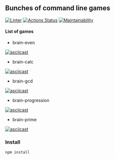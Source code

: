## Bunches of command line games

[![Linter](https://github.com/muyassarov/frontend-project-lvl1/actions/workflows/linter-check.yml/badge.svg)](https://github.com/muyassarov/frontend-project-lvl1/actions/workflows/linter-check.yml)
[![Actions Status](https://github.com/muyassarov/frontend-project-lvl1/workflows/hexlet-check/badge.svg)](https://github.com/muyassarov/frontend-project-lvl1/actions)
[![Maintainability](https://api.codeclimate.com/v1/badges/f93af70d6dc42d4c232a/maintainability)](https://codeclimate.com/github/muyassarov/frontend-project-lvl1/maintainability)

#### List of games
- brain-even

[![asciicast](https://asciinema.org/a/395422.svg)](https://asciinema.org/a/395422)

- brain-calc

[![asciicast](https://asciinema.org/a/A2szt7zKSymJw5QZRayxoBDBs.svg)](https://asciinema.org/a/A2szt7zKSymJw5QZRayxoBDBs)

- brain-gcd

[![asciicast](https://asciinema.org/a/65PSaYKpVY9VMiTWD1FzQlTKC.svg)](https://asciinema.org/a/65PSaYKpVY9VMiTWD1FzQlTKC)

- brain-progression

[![asciicast](https://asciinema.org/a/oILFRgLiyNB4OmBpixhAdqLBk.svg)](https://asciinema.org/a/oILFRgLiyNB4OmBpixhAdqLBk)

- brain-prime

[![asciicast](https://asciinema.org/a/sKUqJFguMto2WZV5HC8rpJFRy.svg)](https://asciinema.org/a/sKUqJFguMto2WZV5HC8rpJFRy)


### Install
```
npm install
```

